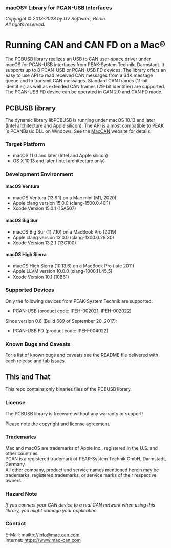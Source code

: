 ### macOS&reg; Library for PCAN-USB Interfaces

*Copyright &copy;  2013-2023 by UV Software, Berlin.*\
*All rights reserved.*

# Running CAN and CAN FD on a Mac&reg;

The PCBUSB library realizes an USB to CAN user-space driver under macOS for PCAN-USB interfaces from PEAK-System Technik, Darmstadt.
It supports up to 8 PCAN-USB or PCAN-USB FD devices.
The library offers an easy to use API to read received CAN messages from a 64K message queue and to transmit CAN messages.
Standard CAN frames (11-bit identifier) as well as extended CAN frames (29-bit identifier) are supported.
The PCAN-USB FD device can be operated in CAN 2.0 and CAN FD mode.

## PCBUSB library

The dynamic library libPCBUSB is running under macOS 10.13 and later (Intel architecture and Apple silicon).
The API is almost compatible to PEAK´s PCANBasic DLL on Windows.
See the [MacCAN](https://www.mac-can.com/) website for details.

### Target Platform

- macOS 11.0 and later (Intel and Apple silicon)
- OS X 10.13 and later (Intel architecture only)

### Development Environment

#### macOS Ventura

- macOS Ventura (13.6.1) on a Mac mini (M1, 2020)
- Apple clang version 15.0.0 (clang-1500.0.40.1)
- Xcode Version 15.0.1 (15A507)

#### macOS Big Sur

- macOS Big Sur (11.7.10) on a MacBook Pro (2019)
- Apple clang version 13.0.0 (clang-1300.0.29.30)
- Xcode Version 13.2.1 (13C100)

#### macOS High Sierra

- macOS High Sierra (10.13.6) on a MacBook Pro (late 2011)
- Apple LLVM version 10.0.0 (clang-1000.11.45.5)
- Xcode Version 10.1 (10B61)

### Supported Devices

Only the following devices from PEAK-System Technik are supported:
- PCAN-USB (product code: IPEH-002021, IPEH-002022)

Since version 0.8 (Build 689 of September 20, 2017):
- PCAN-USB FD (product code: IPEH-004022)

### Known Bugs and Caveats

For a list of known bugs and caveats see the README file delivered with each release
and tab [Issues](https://github.com/mac-can/PCBUSB-Library/issues).

## This and That

This repo contains only binaries files of the PCBUSB library.

### License

The PCBUSB library is freeware without any warranty or support!

Please note the copyright and license agreement.

### Trademarks

Mac and macOS are trademarks of Apple Inc., registered in the U.S. and other countries. \
PCAN is a registered trademark of PEAK-System Technik GmbH, Darmstadt, Germany. \
All other company, product and service names mentioned herein may be trademarks, registered trademarks, or service marks of their respective owners.

### Hazard Note

_If you connect your CAN device to a real CAN network when using this library, you might damage your application._

### Contact

E-Mail: mailto://info@mac.can.com \
Internet: https://www.mac-can.com
